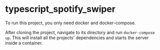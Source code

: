 # typescript_spotify_swiper

To run this project, you only need docker and docker-compose.

After cloning the project, navigate to its directory and run `docker-compose up`.
This will install all the projects' dependencies and starts the server inside a container.
